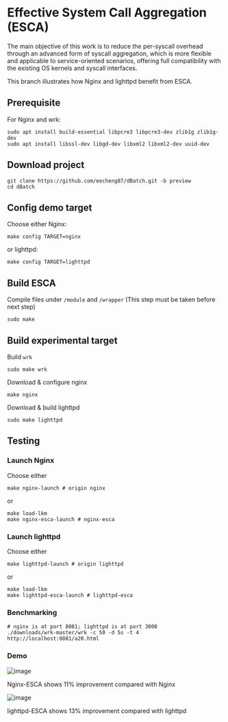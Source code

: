 # Effective System Call Aggregation (ESCA)

The main objective of this work is to reduce the per-syscall overhead through
an advanced form of syscall aggregation, which is more flexible and applicable
to service-oriented scenarios, offering full compatibility with the existing
OS kernels and syscall interfaces. 

This branch illustrates how Nginx and lighttpd benefit from ESCA.

## Prerequisite
For Nginx and wrk:
```shell
sudo apt install build-essential libpcre3 libpcre3-dev zlib1g zlib1g-dev
sudo apt install libssl-dev libgd-dev libxml2 libxml2-dev uuid-dev
```

## Download project
```shell
git clone https://github.com/eecheng87/dBatch.git -b preview
cd dBatch
```

## Config demo target
Choose either Nginx:
```shell
make config TARGET=nginx
```

or lighttpd:
```shell
make config TARGET=lighttpd
```

## Build ESCA
Compile files under `/module` and `/wrapper` (This step must be taken before next step)
```shell
sudo make
```

## Build experimental target
Build `wrk`
```shell
sudo make wrk
```

Download & configure nginx
```shell
make nginx
```

Download & build lighttpd
```shell
sudo make lighttpd
```

## Testing

### Launch Nginx
Choose either
```shell
make nginx-launch # origin nginx
```
or

```shell
make load-lkm
make nginx-esca-launch # nginx-esca
```

### Launch lighttpd
Choose either
```shell
make lighttpd-launch # origin lighttpd
```
or

```shell
make load-lkm
make lighttpd-esca-launch # lighttpd-esca
```

### Benchmarking
```
# nginx is at port 8081; lighttpd is at port 3000
./downloads/wrk-master/wrk -c 50 -d 5s -t 4 http://localhost:8081/a20.html
```

### Demo
![image](https://github.com/eecheng87/dBatch/blob/preview/demo.gif)

Nginx-ESCA shows 11% improvement compared with Nginx

![image](https://github.com/eecheng87/dBatch/blob/preview/light-demo.gif)

lighttpd-ESCA shows 13% improvement compared with lighttpd

